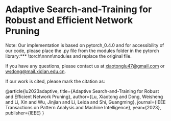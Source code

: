 # Adaptive Search-and-Training for Robust and Efficient Network Pruning

Note: Our implementation is based on pytorch_0.4.0 and for accessibility of our code, please place the .py file from the modules folder in the pytorch library:*** \torch\nnnn\modules and replace the original file.


If you have any questions, please contact us at xiaotonglu47@gmail.com or wsdong@mail.xidian.edu.cn. 

If our work is cited, please mark the citation as:


@article{lu2023adaptive,
  title={Adaptive Search-and-Training for Robust and Efficient Network Pruning},
  author={Lu, Xiaotong and Dong, Weisheng and Li, Xin and Wu, Jinjian and Li, Leida and Shi, Guangming},
  journal={IEEE Transactions on Pattern Analysis and Machine Intelligence},
  year={2023},
  publisher={IEEE}
}
